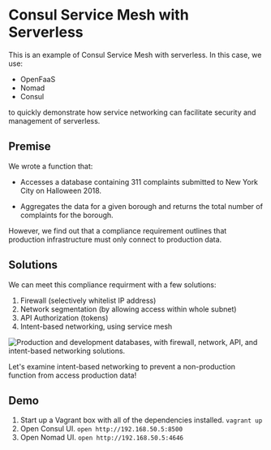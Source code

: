 # Consul Service Mesh with Serverless

This is an example of Consul Service Mesh with serverless.
In this case, we use:

- OpenFaaS
- Nomad
- Consul

to quickly demonstrate how service networking can facilitate
security and management of serverless.

## Premise

We wrote a function that:

- Accesses a database containing 311 complaints submitted to New York City on
  Halloween 2018.

- Aggregates the data for a given borough and returns the total number of
  complaints for the borough.

However, we find out that a compliance requirement outlines that production
infrastructure must only connect to production data.

## Solutions

We can meet this compliance requirment with a few solutions:

1. Firewall (selectively whitelist IP address)
1. Network segmentation (by allowing access within whole subnet)
1. API Authorization (tokens)
1. Intent-based networking, using service mesh

![Production and development databases, with firewall, network, API, and
intent-based networking solutions.](images/solution.png)

Let's examine intent-based networking to prevent a non-production function from
access production data!

## Demo

1. Start up a Vagrant box with all of the dependencies installed. `vagrant up`
1. Open Consul UI. `open http://192.168.50.5:8500`
1. Open Nomad UI. `open http://192.168.50.5:4646`
